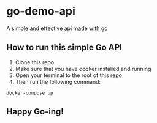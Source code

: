 # go-demo-api
A simple and effective api made with go

## How to run this simple Go API
1. Clone this repo
2. Make sure that you have docker installed and running
3. Open your terminal to the root of this repo
4. Then run the following command:

`docker-compose up`

## Happy Go-ing!